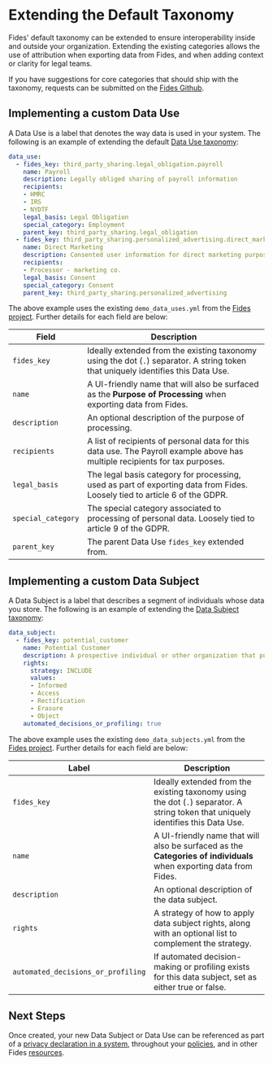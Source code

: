 # Extending the Default Taxonomy

Fides' default taxonomy can be extended to ensure interoperability inside and outside your organization. Extending the existing categories allows the use of attribution when exporting data from Fides, and when adding context or clarity for legal teams.


If you have suggestions for core categories that should ship with the taxonomy, requests can be submitted on the [Fides Github](https://github.com/ethyca/fides/issues).


## Implementing a custom Data Use

 A Data Use is a label that denotes the way data is used in your system. The following is an example of extending the default [Data Use taxonomy](https://ethyca.github.io/fideslang/taxonomy/data_uses/):

```yaml title="data_use.yml"
data_use:
  - fides_key: third_party_sharing.legal_obligation.payroll
    name: Payroll
    description: Legally obliged sharing of payroll information
    recipients:
    - HMRC
    - IRS
    - NYDTF
    legal_basis: Legal Obligation
    special_category: Employment
    parent_key: third_party_sharing.legal_obligation
  - fides_key: third_party_sharing.personalized_advertising.direct_marketing
    name: Direct Marketing
    description: Consented user information for direct marketing purposes
    recipients:
    - Processor - marketing co.
    legal_basis: Consent
    special_category: Consent
    parent_key: third_party_sharing.personalized_advertising
```

The above example uses the existing `demo_data_uses.yml` from the [Fides project](https://github.com/ethyca/fides). Further details for each field are below:

| Field | Description |
|----|------|
|`fides_key` | Ideally extended from the existing taxonomy using the dot (`.`) separator. A string token that uniquely identifies this Data Use. |
| `name`     | A UI-friendly name that will also be surfaced as the **Purpose of Processing** when exporting data from Fides. |
| `description` | An optional description of the purpose of processing. |
| `recipients` |A list of recipients of personal data for this data use. The Payroll example above has multiple recipients for tax purposes. |
| `legal_basis` | The legal basis category for processing, used as part of exporting data from Fides. Loosely tied to article 6 of the GDPR. |
| `special_category` | The special category associated to processing of personal data. Loosely tied to article 9 of the GDPR. |
| `parent_key` | The parent Data Use `fides_key` extended from. |



## Implementing a custom Data Subject

A Data Subject is a label that describes a segment of individuals whose data you store. The following is an example of extending the [Data Subject taxonomy](https://ethyca.github.io/fideslang/taxonomy/data_subjects/):

```yaml title="data_subject.yml"
data_subject:
  - fides_key: potential_customer
    name: Potential Customer
    description: A prospective individual or other organization that purchases goods or services from the organization.
    rights:
      strategy: INCLUDE
      values:
      - Informed
      - Access
      - Rectification
      - Erasure
      - Object
    automated_decisions_or_profiling: true
```
The above example uses the existing `demo_data_subjects.yml` from the [Fides project](https://github.com/ethyca/fides). Further details for each field are below:

| Label | Description |
|----|------|
| `fides_key` | Ideally extended from the existing taxonomy using the dot (`.`) separator. A string token that uniquely identifies this Data Use. |
| `name` | A UI-friendly name that will also be surfaced as the **Categories of individuals**  when exporting data from Fides. |
| `description` | An optional description of the data subject. |
| `rights` | A strategy of how to apply data subject rights, along with an optional list to complement the strategy. |
| `automated_decisions_or_profiling` | If automated decision-making or profiling exists for this data subject, set as either true or false. |

## Next Steps

Once created, your new Data Subject or Data Use can be referenced as part of a [privacy declaration in a system](https://ethyca.github.io/fideslang/resources/system), throughout your [policies](https://ethyca.github.io/fideslang/resources/policy), and in other Fides [resources](https://ethyca.github.io/fideslang/resources/dataset).